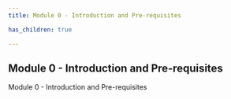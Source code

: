 ```yaml
---
title: Module 0 - Introduction and Pre-requisites

has_children: true

---
```



## Module 0 - Introduction and Pre-requisites

Module 0 - Introduction and Pre-requisites